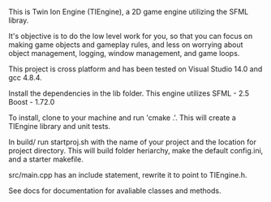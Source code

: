 This is Twin Ion Engine (TIEngine), a 2D game engine utilizing the SFML libray.

It's objective is to do the low level work for you, so that you can focus on
making game objects and gameplay rules, and less on worrying about object
management, logging, window management, and game loops.

This project is cross platform and has been tested on Visual Studio 14.0 and gcc
4.8.4.

Install the dependencies in the lib folder.
This engine utilizes
	SFML - 2.5
	Boost - 1.72.0

To install, clone to your machine and run 'cmake .'. This will create a TIEngine library and unit tests.

In build/ run startproj.sh with the name of your project and the location for
project directory. This will build folder heriarchy, make the default
config.ini, and a starter makefile.

src/main.cpp has an include statement, rewrite it to point to TIEngine.h.

See docs for documentation for avaliable classes and methods.

